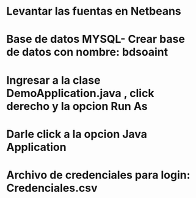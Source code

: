# Levantar las fuentas en Netbeans
# Base de datos MYSQL- Crear base de datos con nombre:  bdsoaint
# Ingresar a la clase DemoApplication.java , click derecho y la opcion Run As
# Darle click a la opcion Java Application
# Archivo de credenciales para login: Credenciales.csv
